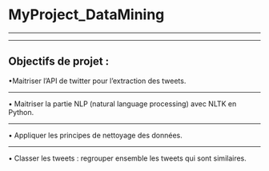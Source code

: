# MyProject_DataMining
***
***
## Objectifs de projet :
•Maitriser l’API de twitter pour l’extraction des tweets.
***
• Maitriser la partie NLP (natural language processing) avec NLTK en Python.
***
• Appliquer les principes de nettoyage des données.
***
• Classer les tweets : regrouper ensemble les tweets qui sont similaires.
